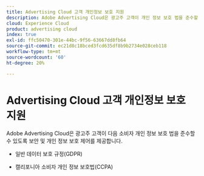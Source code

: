 ```yaml
---
title: Advertising Cloud 고객 개인정보 보호 지원
description: Adobe Advertising Cloud은 광고주 고객이 개인 정보 보호 법을 준수할 수 있도록 보안 및 개인 정보 제어 기능을 제공합니다.
cloud: Experience Cloud
product: advertising cloud
index: true
exl-id: ffc50470-301e-44bc-9f56-63667dd8fb64
source-git-commit: ec21d8c18bced3fcd635df8b9b2734e028ceb118
workflow-type: tm+mt
source-wordcount: '60'
ht-degree: 20%

---
```


# Advertising Cloud 고객 개인정보 보호 지원

Adobe Advertising Cloud은 광고주 고객이 다음 소비자 개인 정보 보호 법을 준수할 수 있도록 보안 및 개인 정보 보호 제어를 제공합니다.

* 일반 데이터 보호 규정(GDPR)

* 캘리포니아 소비자 개인 정보 보호법(CCPA)
